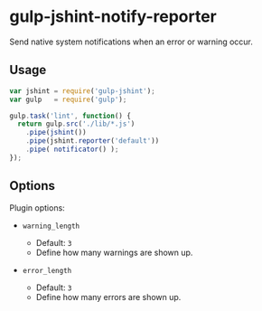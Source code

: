 # gulp-jshint-notify-reporter

Send native system notifications when an error or warning occur.

## Usage

```js
var jshint = require('gulp-jshint');
var gulp   = require('gulp');

gulp.task('lint', function() {
  return gulp.src('./lib/*.js')
    .pipe(jshint())
    .pipe(jshint.reporter('default'))
    .pipe( notificator() );
});
```

## Options

Plugin options:

- `warning_length`
  - Default: `3`
  - Define how many warnings are shown up.

- `error_length`
  - Default: `3`
  - Define how many errors are shown up.
